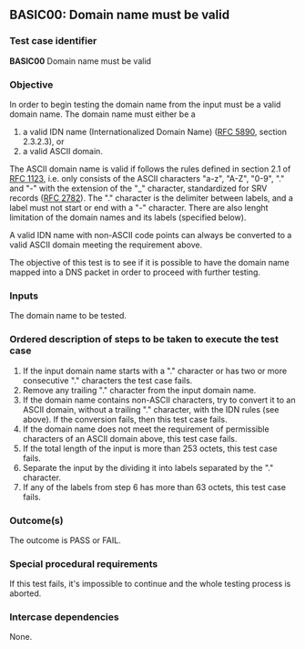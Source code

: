 ## BASIC00: Domain name must be valid

### Test case identifier
**BASIC00** Domain name must be valid

### Objective

In order to begin testing the domain name from the input must be a valid
domain name. The domain name must either be a 

1. a valid IDN name (Internationalized Domain Name) ([RFC 5890](https://tools.ietf.org/html/rfc5890#page-13), 
section 2.3.2.3), or
2. a valid ASCII domain.

The ASCII domain name is valid if follows the rules defined in section 2.1
of [RFC 1123](https://tools.ietf.org/html/rfc1123#section-2.1), i.e. only
consists of the ASCII characters "a-z", "A-Z", "0-9", "." and "-" with the
extension of the "_" character, standardized for SRV records 
([RFC 2782](https://tools.ietf.org/html/rfc2782)). The "." character is 
the delimiter between labels, and a label must not start or end with a 
"-" character. There are also lenght limitation of the domain names and 
its labels (specified below).

A valid IDN name with non-ASCII code points can always be converted 
to a valid ASCII domain meeting the requirement above.

The objective of this test is to see if it is possible to have the domain name
mapped into a DNS packet in order to proceed with further testing.


### Inputs

The domain name to be tested.

### Ordered description of steps to be taken to execute the test case

1. If the input domain name starts with a "." character or has two or more consecutive 
"." characters the test case fails.
2. Remove any trailing "." character from the input domain name.
3. If the domain name contains non-ASCII characters, try to convert
it to an ASCII domain, without a trailing "." character, with the IDN rules (see above). 
If the conversion fails, then this test case fails.
4. If the domain name does not meet the requirement of permissible characters of
an ASCII domain above, this test case fails.
5. If the total length of the input is more than 253 octets, this test
   case fails.
6. Separate the input by the dividing it into labels separated by the "."
   character.
7. If any of the labels from step 6 has more than 63 octets, this test case fails.


### Outcome(s)

The outcome is PASS or FAIL.

### Special procedural requirements

If this test fails, it's impossible to continue and the whole testing process
is aborted.

### Intercase dependencies

None.
